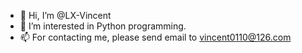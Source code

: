 - 👋 Hi, I’m @LX-Vincent
- 👀 I’m interested in Python programming.
- 📫 For contacting me, please send email to vincent0110@126.com

<!---
LX-Vincent/LX-Vincent is a ✨ special ✨ repository because its `README.md` (this file) appears on your GitHub profile.
You can click the Preview link to take a look at your changes.
--->
